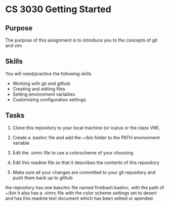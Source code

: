 # CS 3030 Getting Started

## Purpose
The purpose of this assignment is to introduce you to the concepts of git and
vim

## Skills
You will need/practice the following skills
+ Working with git and github
+ Creating and editing files
+ Setting environment variables
+ Customizing configuration settings.

## Tasks
1. Clone this repository to your local machine (or icarus or the class VM).

2. Create a .bashrc file and add the ~/bin folder to the PATH environment
variable

3. Edit the .vimrc file to use a colorscheme of your choosing

4. Edit this readme file so that it describes the contents of this repository

5. Make sure all your changes are committed to your git repository and push them
back up to github

the repository has one baschrc file named firstbash.bashrc, with the path of ~/bin
it also has a .vimrc file with the color scheme settings set to desert
and has this readme text document which has been edited or apended.
